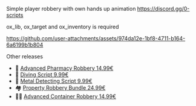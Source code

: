 Simple player robbery with own hands up animation
https://discord.gg/0-scripts

ox_lib, ox_target and ox_inventory is required

https://github.com/user-attachments/assets/974da12e-1bf8-4711-b164-6a6199b1b804

Other releases
* :pill: [Advanced Pharmacy Robbery 14.99€](https://forum.cfx.re/t/advanced-pharmacy-robbery/5322925)
* :diving_mask: [Diving Script 9.99€](https://forum.cfx.re/t/standalone-diving-script/5323255)
* :magnet: [Metal Detecting Script 9.99€](https://forum.cfx.re/t/standalone-metal-detecting/5317167)
* :houses: [Property Robbery Bundle 24.99€](https://forum.cfx.re/t/property-robbery-bundle-7-robberies/5310473)
* :construction_worker_man: [Advanced Container Robbery 14.99€](https://forum.cfx.re/t/advanced-construction-container-robbery/5283463)
